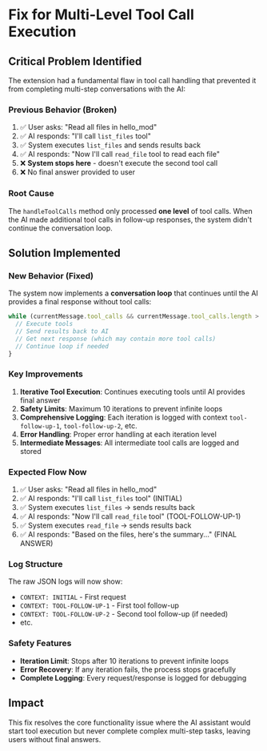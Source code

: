 # Fix for Multi-Level Tool Call Execution

## Critical Problem Identified
The extension had a fundamental flaw in tool call handling that prevented it from completing multi-step conversations with the AI:

### Previous Behavior (Broken)
1. ✅ User asks: "Read all files in hello_mod"
2. ✅ AI responds: "I'll call `list_files` tool"
3. ✅ System executes `list_files` and sends results back
4. ✅ AI responds: "Now I'll call `read_file` tool to read each file"
5. ❌ **System stops here** - doesn't execute the second tool call
6. ❌ No final answer provided to user

### Root Cause
The `handleToolCalls` method only processed **one level** of tool calls. When the AI made additional tool calls in follow-up responses, the system didn't continue the conversation loop.

## Solution Implemented

### New Behavior (Fixed)
The system now implements a **conversation loop** that continues until the AI provides a final response without tool calls:

```typescript
while (currentMessage.tool_calls && currentMessage.tool_calls.length > 0 && iterationCount < maxIterations) {
  // Execute tools
  // Send results back to AI
  // Get next response (which may contain more tool calls)
  // Continue loop if needed
}
```

### Key Improvements

1. **Iterative Tool Execution**: Continues executing tools until AI provides final answer
2. **Safety Limits**: Maximum 10 iterations to prevent infinite loops
3. **Comprehensive Logging**: Each iteration is logged with context `tool-follow-up-1`, `tool-follow-up-2`, etc.
4. **Error Handling**: Proper error handling at each iteration level
5. **Intermediate Messages**: All intermediate tool calls are logged and stored

### Expected Flow Now
1. ✅ User asks: "Read all files in hello_mod"
2. ✅ AI responds: "I'll call `list_files` tool" (INITIAL)
3. ✅ System executes `list_files` → sends results back
4. ✅ AI responds: "Now I'll call `read_file` tool" (TOOL-FOLLOW-UP-1)
5. ✅ System executes `read_file` → sends results back
6. ✅ AI responds: "Based on the files, here's the summary..." (FINAL ANSWER)

### Log Structure
The raw JSON logs will now show:
- `CONTEXT: INITIAL` - First request
- `CONTEXT: TOOL-FOLLOW-UP-1` - First tool follow-up
- `CONTEXT: TOOL-FOLLOW-UP-2` - Second tool follow-up (if needed)
- etc.

### Safety Features
- **Iteration Limit**: Stops after 10 iterations to prevent infinite loops
- **Error Recovery**: If any iteration fails, the process stops gracefully
- **Complete Logging**: Every request/response is logged for debugging

## Impact
This fix resolves the core functionality issue where the AI assistant would start tool execution but never complete complex multi-step tasks, leaving users without final answers.
